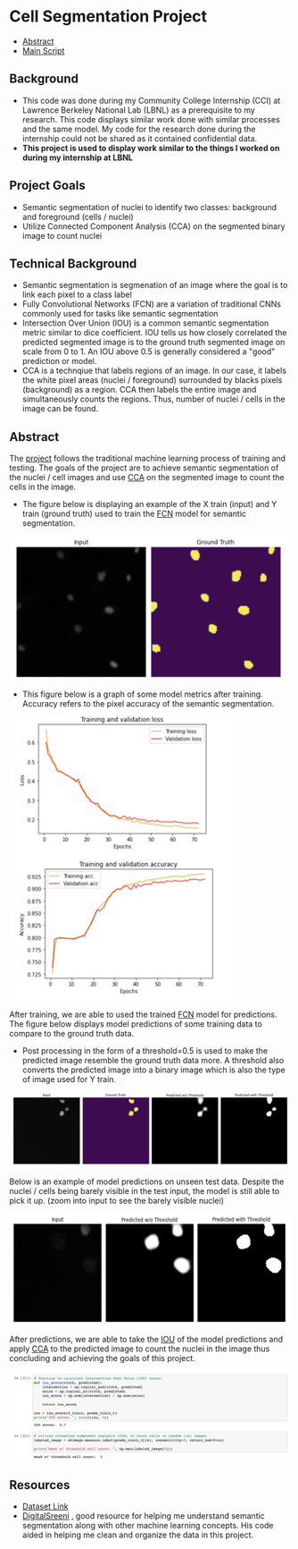 # Cell Segmentation Project
- [Abstract](#abstract)
- [Main Script](/cell_segmentation.ipynb)
## Background
- This code was done during my Community College Internship (CCI) at Lawrence Berkeley National Lab (LBNL) as a prerequisite to my research. This code displays similar work done with similar processes and the same model. My code for the research done during the internship could not be shared as it contained confidential data.
- **This project is used to display work similar to the things I worked on during my internship at LBNL**
## Project Goals
- Semantic segmentation of nuclei to identify two classes: background and foreground (cells / nuclei)
- Utilize Connected Component Analysis (CCA) on the segmented binary image to count nuclei
## Technical Background
- Semantic segmentation is segmenation of an image where the goal is to link each pixel to a class label
- Fully Convolutional Networks (FCN) are a variation of traditional CNNs commonly used for tasks like semantic segmentation
- Intersection Over Union (IOU) is a common semantic segmentation metric similar to dice coefficient. IOU tells us how closely correlated the predicted segmented image is to the ground truth segmented image on scale from 0 to 1. An IOU above 0.5 is generally considered a "good" prediction or model.
- CCA is a technqiue that labels regions of an image. In our case, it labels the white pixel areas (nuclei / foreground) surrounded by blacks pixels (background) as a region. CCA then labels the entire image and simultaneously counts the regions. Thus, number of nuclei / cells in the image can be found.

## Abstract
The [project](/cell_segmentation.ipynb) follows the traditional machine learning process of training and testing. The goals of the project are to achieve semantic segmentation of the nuclei / cell images and use [CCA](#technical-background) on the segmented image to count the cells in the image.
- The figure below is displaying an example of the X train (input) and Y train (ground truth) used to train the [FCN](#technical-background) model for semantic segmentation. 
<img src="/imgs/xtrain_ytrain.png" width=500/>

- This figure below is a graph of some model metrics after training. Accuracy refers to the pixel accuracy of the semantic segmentation.
<img src="/imgs/model_metrics.png" width=400/>

After training, we are able to used the trained [FCN](#technical-background) model for predictions. The figure below displays model predictions of some training data to compare to the ground truth data. 
- Post processing in the form of a threshold=0.5 is used to make the predicted image resemble the ground truth data more. A threshold also converts the predicted image into a binary image which is also the type of image used for Y train. 
<img src="/imgs/X_train_Predict.png"/>

Below is an example of model predictions on unseen test data. Despite the nuclei / cells being barely visible in the test input, the model is still able to pick it up. (zoom into input to see the barely visible nuclei)

<img src="/imgs/X_test_Predict.png" height=200/>

After predictions, we are able to take the [IOU](#technical-background) of the model predictions and apply [CCA](#technical-background) to the predicted image to count the nuclei in the image thus concluding and achieving the goals of this project. 

<img src="/imgs/simple_metrics.png"/>

## Resources
- [Dataset Link](https://www.kaggle.com/c/data-science-bowl-2018/data)
- [DigitalSreeni](https://www.youtube.com/channel/UC34rW-HtPJulxr5wp2Xa04w) , good resource for helping me understand semantic segmentation along with other machine learning concepts. His code aided in helping me clean and organize the data in this project. 
